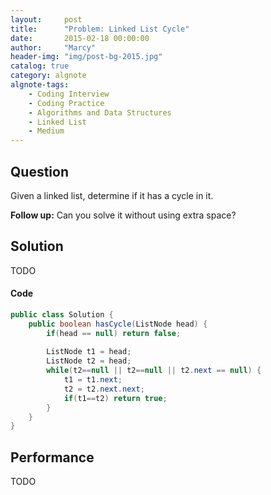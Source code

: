 ```yaml
---
layout:     post
title:      "Problem: Linked List Cycle"
date:       2015-02-18 00:00:00
author:     "Marcy"
header-img: "img/post-bg-2015.jpg"
catalog: true
category: algnote
algnote-tags:
    - Coding Interview
    - Coding Practice
    - Algorithms and Data Structures
    - Linked List
    - Medium
---
```


## Question

Given a linked list, determine if it has a cycle in it.

**Follow up:**
Can you solve it without using extra space?

## Solution
TODO

#### Code
```java
public class Solution {
    public boolean hasCycle(ListNode head) {
        if(head == null) return false;
        
        ListNode t1 = head;
        ListNode t2 = head;
        while(t2==null || t2==null || t2.next == null) {
            t1 = t1.next;
            t2 = t2.next.next;
            if(t1==t2) return true;
        }
    }
}
```

## Performance
TODO
